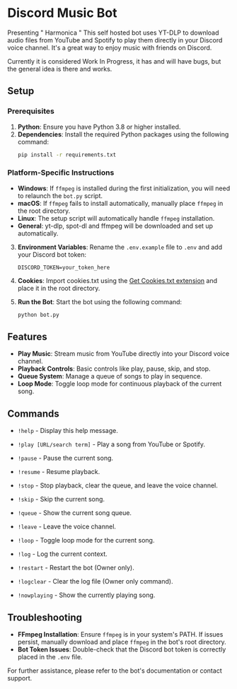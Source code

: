 # Discord Music Bot

Presenting " Harmonica " This self hosted bot uses YT-DLP to download audio files from YouTube and Spotify to play them directly in your Discord voice channel. It's a great way to enjoy music with friends on Discord.

Currently it is considered Work In Progress, it has and will have bugs, but the general idea is there and works.

## Setup

### Prerequisites
1. **Python**: Ensure you have Python 3.8 or higher installed.
2. **Dependencies**: Install the required Python packages using the following command:
   ```bash
   pip install -r requirements.txt
   ```

### Platform-Specific Instructions
- **Windows**: If `ffmpeg` is installed during the first initialization, you will need to relaunch the `bot.py` script.
- **macOS**: If `ffmpeg` fails to install automatically, manually place `ffmpeg` in the root directory.
- **Linux**: The setup script will automatically handle `ffmpeg` installation.
- **General**: yt-dlp, spot-dl and ffmpeg will be downloaded and set up automatically.

3. **Environment Variables**: Rename the `.env.example` file to `.env` and add your Discord bot token:
   ```
   DISCORD_TOKEN=your_token_here
   ```

4. **Cookies**: Import cookies.txt using the [Get Cookies.txt extension](https://chromewebstore.google.com/detail/get-cookiestxt-locally/cclelndahbckbenkjhflpdbgdldlbecc) and place it in the root directory.

5. **Run the Bot**: Start the bot using the following command:
   ```bash
   python bot.py
   ```

## Features
- **Play Music**: Stream music from YouTube directly into your Discord voice channel.
- **Playback Controls**: Basic controls like play, pause, skip, and stop.
- **Queue System**: Manage a queue of songs to play in sequence.
- **Loop Mode**: Toggle loop mode for continuous playback of the current song.

## Commands
- `!help` - Display this help message.

- `!play [URL/search term]` - Play a song from YouTube or Spotify.
- `!pause` - Pause the current song.
- `!resume` - Resume playback.
- `!stop` - Stop playback, clear the queue, and leave the voice channel.
- `!skip` - Skip the current song.
- `!queue` - Show the current song queue.
- `!leave` - Leave the voice channel.
- `!loop` - Toggle loop mode for the current song.
- `!log` - Log the current context.
- `!restart` - Restart the bot (Owner only).
- `!logclear` - Clear the log file (Owner only command).
- `!nowplaying` - Show the currently playing song.

## Troubleshooting
- **FFmpeg Installation**: Ensure `ffmpeg` is in your system's PATH. If issues persist, manually download and place `ffmpeg` in the bot's root directory.
- **Bot Token Issues**: Double-check that the Discord bot token is correctly placed in the `.env` file.

For further assistance, please refer to the bot's documentation or contact support.
